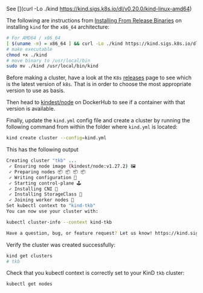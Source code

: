 See [](curl -Lo ./kind https://kind.sigs.k8s.io/dl/v0.20.0/kind-linux-amd64)

The following are instructions from [Installing From Release Binaries](https://kind.sigs.k8s.io/docs/user/quick-start/#installing-from-release-binaries)
on installing `kind` for the `x86_64` architecture:

```bash
# For AMD64 / x86_64
[ $(uname -m) = x86_64 ] && curl -Lo ./kind https://kind.sigs.k8s.io/dl/v0.20.0/kind-linux-amd64
# make executable
chmod +x ./kind
# move binary to /usr/local/bin
sudo mv ./kind /usr/local/bin/kind
```

Before making a cluster, have a look at the `K8s` [releases](https://kubernetes.io/releases/) page
to see which is the latest version of `k8s`. That is
in order to choose the most appropriate version to use
as basis.

Then head to [kindest/node](https://hub.docker.com/r/kindest/node)
on DockerHub to see if a container with that version is available.

Finally, update the `kind.yml` config file and create a
cluster by running the following command from within
the folder where `kind.yml` is located:

```bash
kind create cluster --config=kind.yml
```
This has the following output

```bash
Creating cluster "tkb" ...
 ✓ Ensuring node image (kindest/node:v1.27.2) 🖼 
 ✓ Preparing nodes 📦 📦 📦 📦  
 ✓ Writing configuration 📜 
 ✓ Starting control-plane 🕹️ 
 ✓ Installing CNI 🔌 
 ✓ Installing StorageClass 💾 
 ✓ Joining worker nodes 🚜 
Set kubectl context to "kind-tkb"
You can now use your cluster with:

kubectl cluster-info --context kind-tkb

Have a question, bug, or feature request? Let us know! https://kind.sigs.k8s.io/#community 🙂
```

Verify the cluster was created successfully:

```bash
kind get clusters
# tkb
```
Check that you kubectl context is correctly set to your KinD `tkb` cluster: 
```bash
kubectl get nodes
```
